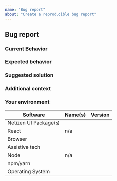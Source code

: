 ```yaml
---
name: "Bug report"
about: "Create a reproducible bug report"
---
```


## Bug report

### Current Behavior

<!-- If applicable, add screenshots/videos to help explain the problem. -->

### Expected behavior

<!-- A clear and concise description of what you expected to happen. -->

### Suggested solution

<!-- How could we solve this bug? What changes would need to made? -->

### Additional context

<!-- Add any other context about the problem here.  -->

### Your environment

<!-- Very important for us to help you debug. Please fill this out! -->

| Software              | Name(s) | Version |
| --------------------- | ------- | ------- |
| Netizen UI Package(s) |         |         |
| React                 | n/a     |         |
| Browser               |         |         |
| Assistive tech        |         |         |
| Node                  | n/a     |         |
| npm/yarn              |         |         |
| Operating System      |         |         |
